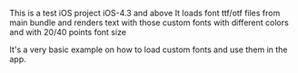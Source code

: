 This is a test iOS project
iOS-4.3 and above
It loads font ttf/otf files from main bundle
and renders text with those custom fonts
with different colors
and with 20/40 points font size

It's a very basic example on how to load custom fonts and use them in the app.
